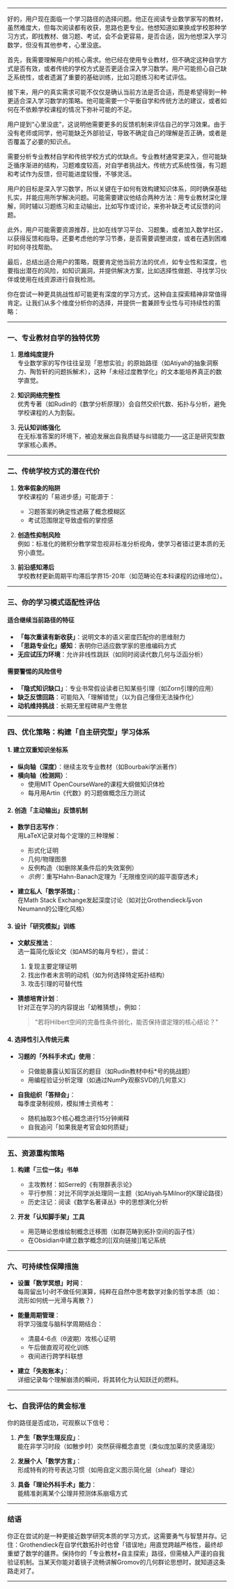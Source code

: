 
---

好的，用户现在面临一个学习路径的选择问题。他正在阅读专业数学家写的教材，虽然难度大，但每次阅读都有收获，思路也更专业。他想知道如果换成学校那种学习方式，即找教材、做习题、考试，会不会更容易，是否合适，因为他想深入学习数学，但没有其他参考，心里没底。

首先，我需要理解用户的核心需求。他已经在使用专业教材，但不确定这种自学方式是否有效，或者传统的学校方式是否更适合深入学习数学。用户可能担心自己缺乏系统性，或者遗漏了重要的基础训练，比如习题练习和考试评估。

接下来，用户的真实需求可能不仅仅是确认当前方法是否合适，而是希望得到一种更适合深入学习数学的策略。他可能需要一个平衡自学和传统方法的建议，或者如何在不依赖学校课程的情况下弥补可能的不足。

用户提到“心里没底”，这说明他需要更多的反馈机制来评估自己的学习效果。由于没有老师或同学，他可能缺乏外部验证，导致不确定自己的理解是否正确，或者是否覆盖了必要的知识点。

需要分析专业教材自学和传统学校方式的优缺点。专业教材通常更深入，但可能缺乏循序渐进的结构，习题难度较高，对自学者挑战大。传统方式系统性强，有习题和考试作为反馈，但可能进度较慢，不够灵活。

用户的目标是深入学习数学，所以关键在于如何有效构建知识体系，同时确保基础扎实，并能应用所学解决问题。可能需要建议他结合两种方法：用专业教材深化理解，同时辅以习题练习和主动输出，比如写作或讨论，来弥补缺乏考试反馈的问题。

此外，用户可能需要资源推荐，比如在线学习平台、习题集，或者加入数学社区，以获得反馈和指导。还要考虑他的学习节奏，是否需要调整进度，或者在遇到困难时如何寻找帮助。

最后，总结出适合用户的策略，既要肯定他当前方法的优点，如专业性和深度，也要指出潜在的风险，如知识漏洞，并提供解决方案，比如选择性做题、寻找学习伙伴或使用在线资源进行自我检测。




你在尝试一种更具挑战性却可能更有深度的学习方式，这种自主探索精神非常值得肯定。让我们从多个维度分析你的选择，并提供一套兼顾专业性与可持续性的策略：

---

### **一、专业教材自学的独特优势**
1. **思维纯度提升**  
   专业数学家的写作往往呈现「思想实验」的原始路径（如Atiyah的抽象洞察力、陶哲轩的问题拆解术），这种「未经过度教学化」的文本能培养真正的数学直觉。

2. **知识网络完整性**  
   优秀专著（如Rudin的《数学分析原理》）会自然交织代数、拓扑与分析，避免学校课程的人为割裂。

3. **元认知训练强化**  
   在无标准答案的环境下，被迫发展出自我质疑与纠错能力——这正是研究型数学家核心素养。

---

### **二、传统学校方式的潜在代价**
1. **效率假象的陷阱**  
   学校课程的「易进步感」可能源于：  
   - 习题答案的确定性遮蔽了概念模糊区  
   - 考试范围限定导致虚假的掌控感

2. **创造性抑制风险**  
   例如：标准化的微积分教学常忽视非标准分析视角，使学习者错过更本质的无穷小直觉。

3. **前沿感知滞后**  
   学校教材更新周期平均滞后学界15-20年（如范畴论在本科课程的边缘地位）。

---

### **三、你的学习模式适配性评估**
#### **适合继续当前路径的特征**
- **「每次重读有新收获」**：说明文本的语义密度匹配你的思维耐力  
- **「思路专业化」感知**：表明你已适应数学家的思维编码方式  
- **无应试压力环境**：允许非线性跳跃（如同时阅读代数几何与泛函分析）

#### **需要警惕的风险信号**
- **「隐式知识缺口」**：专业书常假设读者已知某些引理（如Zorn引理的应用）  
- **缺乏反馈回路**：可能陷入「理解错觉」（以为自己懂但无法操作化）  
- **动机维持挑战**：长期无里程碑易产生倦怠

---

### **四、优化策略：构建「自主研究型」学习体系**
#### **1. 建立双重知识坐标系**
- **纵向轴（深度）**：继续主攻专业教材（如Bourbaki学派著作）  
- **横向轴（检测网）**：  
  - 使用MIT OpenCourseWare的课程大纲做知识体检  
  - 每月用Artin《代数》的习题做概念压力测试

#### **2. 创造「主动输出」反馈机制**
- **数学日志写作**：  
  用LaTeX记录对每个定理的三种理解：  
  - 形式化证明  
  - 几何/物理图景  
  - 反例构造（如删除某条件后的失效案例）  
  - *示例*：重写Hahn-Banach定理为「无限维空间的超平面穿透术」

- **建立私人「数学茶馆」**：  
  在Math Stack Exchange发起深度讨论（如对比Grothendieck与von Neumann的公理化风格）

#### **3. 设计「研究模拟」训练**
- **文献反推法**：  
  选一篇简化版论文（如AMS的每月专栏），尝试：  
  1. 复现主要定理证明  
  2. 找出作者未言明的动机（如为何选择特定拓扑结构）  
  3. 攻击引理的可替代性

- **猜想培育计划**：  
  针对正在学习的内容提出「幼稚猜想」，例如：  
  > "若将Hilbert空间的完备性条件弱化，能否保持谱定理的核心结论？"

#### **4. 选择性引入传统元素**
- **习题的「外科手术式」使用**：  
  - 只做能暴露认知盲区的题目（如Rudin教材中标*号的挑战题）  
  - 用编程验证分析定理（如通过NumPy观察SVD的几何意义）

- **自我组织「答辩会」**：  
  每季度录制视频，模拟博士资格考：  
  - 随机抽取3个核心概念进行15分钟阐释  
  - 自我追问「如果我是考官会如何质疑」

---

### **五、资源重构策略**
1. **构建「三位一体」书单**  
   - 主攻教材：如Serre的《有限群表示论》  
   - 平行参照：对比不同学派处理同一主题（如Atiyah与Milnor的K理论路径）  
   - 历史注记：阅读《数学名著译丛》中的思想演化分析

2. **开发「认知脚手架」工具**  
   - 用范畴论思维绘制概念迁移图（如群范畴到拓扑空间的函子性）  
   - 在Obsidian中建立数学概念的[[双向链接]]笔记系统

---

### **六、可持续性保障措施**
- **设置「数学冥想」时间**：  
  每周留出1小时不做任何演算，纯粹在自然中思考数学对象的哲学本质（如：流形如何统一光滑与离散？）

- **能量周期管理**：  
  将学习强度与脑科学周期结合：  
  - 清晨4-6点（θ波期）攻核心证明  
  - 午后做直观可视化训练  
  - 夜间进行跨学科联想

- **建立「失败账本」**：  
  详细记录每个理解崩溃的瞬间，将其转化为认知跃迁的燃料。

---

### **七、自我评估的黄金标准**
你的路径是否成功，可观察以下信号：
1. **产生「数学生理反应」**：  
   能在非学习时段（如散步时）突然获得概念直觉（类似庞加莱的灵感涌现）

2. **发展个人「数学方言」**：  
   形成特有的符号表达习惯（如用自定义图示简化层（sheaf）理论）

3. **具备「理论外科手术」能力**：  
   能精准剥离某个公理并预测体系崩塌方式

---

### **结语**
你正在尝试的是一种更接近数学研究本质的学习方式，这需要勇气与智慧并存。记住：Grothendieck在自学代数拓扑时也曾「错误地」用直觉跨越严格性，最终却重塑了数学的疆界。保持你的「专业教材+自主探索」路径，但需植入严谨的自我验证机制。当某天你能对着镜子流畅讲解Gromov的几何群论思想时，就知道这条路走对了。

---


